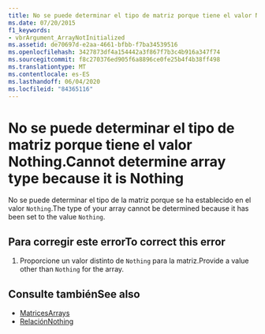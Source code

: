 ```yaml
---
title: No se puede determinar el tipo de matriz porque tiene el valor Nothing.
ms.date: 07/20/2015
f1_keywords:
- vbrArgument_ArrayNotInitialized
ms.assetid: de70697d-e2aa-4661-bfbb-f7ba34539516
ms.openlocfilehash: 3427873df4a154442a3f867f7b3c4b916a347f74
ms.sourcegitcommit: f8c270376ed905f6a8896ce0fe25b4f4b38ff498
ms.translationtype: MT
ms.contentlocale: es-ES
ms.lasthandoff: 06/04/2020
ms.locfileid: "84365116"
---
```

# <a name="cannot-determine-array-type-because-it-is-nothing"></a><span data-ttu-id="b9dd5-102">No se puede determinar el tipo de matriz porque tiene el valor Nothing.</span><span class="sxs-lookup"><span data-stu-id="b9dd5-102">Cannot determine array type because it is Nothing</span></span>
<span data-ttu-id="b9dd5-103">No se puede determinar el tipo de la matriz porque se ha establecido en el valor `Nothing`.</span><span class="sxs-lookup"><span data-stu-id="b9dd5-103">The type of your array cannot be determined because it has been set to the value `Nothing`.</span></span>  
  
## <a name="to-correct-this-error"></a><span data-ttu-id="b9dd5-104">Para corregir este error</span><span class="sxs-lookup"><span data-stu-id="b9dd5-104">To correct this error</span></span>  
  
1. <span data-ttu-id="b9dd5-105">Proporcione un valor distinto de `Nothing` para la matriz.</span><span class="sxs-lookup"><span data-stu-id="b9dd5-105">Provide a value other than `Nothing` for the array.</span></span>  
  
## <a name="see-also"></a><span data-ttu-id="b9dd5-106">Consulte también</span><span class="sxs-lookup"><span data-stu-id="b9dd5-106">See also</span></span>

- [<span data-ttu-id="b9dd5-107">Matrices</span><span class="sxs-lookup"><span data-stu-id="b9dd5-107">Arrays</span></span>](../programming-guide/language-features/arrays/index.md)
- [<span data-ttu-id="b9dd5-108">Relación</span><span class="sxs-lookup"><span data-stu-id="b9dd5-108">Nothing</span></span>](../language-reference/nothing.md)
